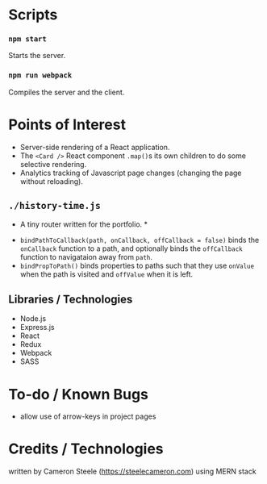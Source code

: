 # Scripts
### `npm start`
Starts the server.

### `npm run webpack`
Compiles the server and the client.

# Points of Interest
- Server-side rendering of a React application.
- The `<Card />` React component `.map()`s its own children to do some selective rendering.
- Analytics tracking of Javascript page changes (changing the page without reloading).

## `./history-time.js`
* A tiny router written for the portfolio. *
- `bindPathToCallback(path, onCallback, offCallback = false)` binds the `onCallback` function to a path, and optionally binds the `offCallback` function to navigataion away from `path`.
- `bindPropToPath()` binds properties to paths such that they use `onValue` when the path is visited and `offValue` when it is left.

## Libraries / Technologies
- Node.js
- Express.js
- React
- Redux
- Webpack
- SASS

# To-do / Known Bugs
- allow use of arrow-keys in project pages

# Credits / Technologies
written by Cameron Steele (https://steelecameron.com) using MERN stack
